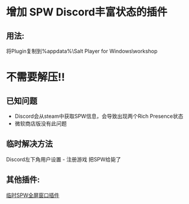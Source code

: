 # 增加 SPW Discord丰富状态的插件
## 用法:
将Plugin复制到%appdata%\Salt Player for Windows\workshop

# **不需要解压!!**

## 已知问题
- Discord会从steam中获取SPW信息，会导致出现两个Rich Presence状态
- 微软商店版没有此问题
## 临时解决方法
Discord左下角用户设置 - 注册游戏 把SPW给毙了
## 其他插件:
[临时SPW全屏窗口插件](https://github.com/GaodaGG/SaltFullPlugin)
